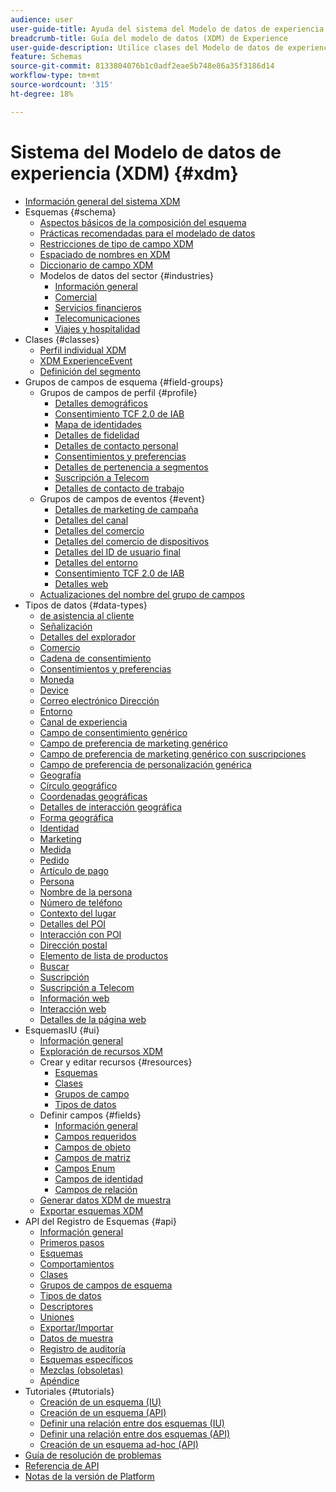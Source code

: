 ```yaml
---
audience: user
user-guide-title: Ayuda del sistema del Modelo de datos de experiencia (XDM)
breadcrumb-title: Guía del modelo de datos (XDM) de Experience
user-guide-description: Utilice clases del Modelo de datos de experiencia (XDM) y grupos de campos de esquema para estandarizar los datos de experiencia.
feature: Schemas
source-git-commit: 8133804076b1c0adf2eae5b748e86a35f3186d14
workflow-type: tm+mt
source-wordcount: '315'
ht-degree: 18%

---
```



# Sistema del Modelo de datos de experiencia (XDM) {#xdm}

* [Información general del sistema XDM](home.md)
* Esquemas {#schema}
   * [Aspectos básicos de la composición del esquema](schema/composition.md)
   * [Prácticas recomendadas para el modelado de datos](schema/best-practices.md)
   * [Restricciones de tipo de campo XDM](schema/field-constraints.md)
   * [Espaciado de nombres en XDM](./schema/namespaces.md)
   * [Diccionario de campo XDM](schema/field-dictionary.md)
   * Modelos de datos del sector {#industries}
      * [Información general](./schema/industries/overview.md)
      * [Comercial](./schema/industries/retail.md)
      * [Servicios financieros](./schema/industries/financial.md)
      * [Telecomunicaciones](./schema/industries/telecom.md)
      * [Viajes y hospitalidad](./schema/industries/travel-hospitality.md)
* Clases {#classes}
   * [Perfil individual XDM](./classes/individual-profile.md)
   * [XDM ExperienceEvent](./classes/experienceevent.md)
   * [Definición del segmento](./classes/segment-definition.md)
* Grupos de campos de esquema {#field-groups}
   * Grupos de campos de perfil {#profile}
      * [Detalles demográficos](./field-groups/profile/demographic-details.md)
      * [Consentimiento TCF 2.0 de IAB](./field-groups/profile/iab.md)
      * [Mapa de identidades](./field-groups/profile/identitymap.md)
      * [Detalles de fidelidad](./field-groups/profile/loyalty-details.md)
      * [Detalles de contacto personal](./field-groups/profile/personal-contact-details.md)
      * [Consentimientos y preferencias](./field-groups/profile/consents.md)
      * [Detalles de pertenencia a segmentos](./field-groups/profile/segmentation.md)
      * [Suscripción a Telecom](./field-groups/profile/telecom-subscription.md)
      * [Detalles de contacto de trabajo](./field-groups/profile/work-contact-details.md)
   * Grupos de campos de eventos {#event}
      * [Detalles de marketing de campaña](./field-groups/event/campaign-marketing-details.md)
      * [Detalles del canal](./field-groups/event/channel-details.md)
      * [Detalles del comercio](./field-groups/event/commerce-details.md)
      * [Detalles del comercio de dispositivos](./field-groups/event/device-trade-in-details.md)
      * [Detalles del ID de usuario final](./field-groups/event/enduserids.md)
      * [Detalles del entorno](./field-groups/event/environment-details.md)
      * [Consentimiento TCF 2.0 de IAB](./field-groups/event/iab.md)
      * [Detalles web](./field-groups/event/web-details.md)
   * [Actualizaciones del nombre del grupo de campos](./field-groups/name-updates.md)
* Tipos de datos {#data-types}
   * [de asistencia al cliente](./data-types/application.md)
   * [Señalización](./data-types/beacon.md)
   * [Detalles del explorador](./data-types/browser-details.md)
   * [Comercio](./data-types/commerce.md)
   * [Cadena de consentimiento](./data-types/consent-string.md)
   * [Consentimientos y preferencias](./data-types/consents.md)
   * [Moneda](./data-types/currency.md)
   * [Device](./data-types/device.md)
   * [Correo electrónico Dirección](./data-types/email-address.md)
   * [Entorno](./data-types/environment.md)
   * [Canal de experiencia](./data-types/experience-channel.md)
   * [Campo de consentimiento genérico](./data-types/consent-field.md)
   * [Campo de preferencia de marketing genérico](./data-types/marketing-field.md)
   * [Campo de preferencia de marketing genérico con suscripciones](./data-types/marketing-field-subscriptions.md)
   * [Campo de preferencia de personalización genérica](./data-types/personalization-field.md)
   * [Geografía](./data-types/geo.md)
   * [Círculo geográfico](./data-types/geo-circle.md)
   * [Coordenadas geográficas](./data-types/geo-coordinates.md)
   * [Detalles de interacción geográfica](./data-types/geo-interaction-details.md)
   * [Forma geográfica](./data-types/geo-shape.md)
   * [Identidad](./data-types/identity.md)
   * [Marketing](./data-types/marketing.md)
   * [Medida](./data-types/measure.md)
   * [Pedido](./data-types/order.md)
   * [Artículo de pago](./data-types/payment-item.md)
   * [Persona](./data-types/person.md)
   * [Nombre de la persona](./data-types/person-name.md)
   * [Número de teléfono](./data-types/phone-number.md)
   * [Contexto del lugar](./data-types/place-context.md)
   * [Detalles del POI](./data-types/poi-details.md)
   * [Interacción con POI](./data-types/poi-interaction.md)
   * [Dirección postal](./data-types/postal-address.md)
   * [Elemento de lista de productos](./data-types/product-list-item.md)
   * [Buscar](./data-types/search.md)
   * [Suscripción](./data-types/subscription.md)
   * [Suscripción a Telecom](./data-types/telecom-subscription.md)
   * [Información web](./data-types/web-information.md)
   * [Interacción web](./data-types/web-interaction.md)
   * [Detalles de la página web](./data-types/webpage-details.md)
*  EsquemasIU  {#ui}
   * [Información general](./ui/overview.md)
   * [Exploración de recursos XDM](./ui/explore.md)
   * Crear y editar recursos {#resources}
      * [Esquemas](./ui/resources/schemas.md)
      * [Clases](./ui/resources/classes.md)
      * [Grupos de campo](./ui/resources/field-groups.md)
      * [Tipos de datos](./ui/resources/data-types.md)
   * Definir campos {#fields}
      * [Información general](./ui/fields/overview.md)
      * [Campos requeridos](./ui/fields/required.md)
      * [Campos de objeto](./ui/fields/object.md)
      * [Campos de matriz](./ui/fields/array.md)
      * [Campos Enum](./ui/fields/enum.md)
      * [Campos de identidad](./ui/fields/identity.md)
      * [Campos de relación](./ui/fields/relationship.md)
   * [Generar datos XDM de muestra](./ui/sample.md)
   * [Exportar esquemas XDM](./ui/export.md)
* API del Registro de Esquemas {#api}
   * [Información general](api/overview.md)
   * [Primeros pasos](api/getting-started.md)
   * [Esquemas](api/schemas.md)
   * [Comportamientos](api/behaviors.md)
   * [Clases](api/classes.md)
   * [Grupos de campos de esquema](api/field-groups.md)
   * [Tipos de datos](api/data-types.md)
   * [Descriptores](api/descriptors.md)
   * [Uniones](api/unions.md)
   * [Exportar/Importar](api/export-import.md)
   * [Datos de muestra](api/sample-data.md)
   * [Registro de auditoría](api/audit-log.md)
   * [Esquemas específicos](api/ad-hoc.md)
   * [Mezclas (obsoletas)](api/mixins.md)
   * [Apéndice](api/appendix.md)
* Tutoriales {#tutorials}
   * [Creación de un esquema (IU)](tutorials/create-schema-ui.md)
   * [Creación de un esquema (API)](tutorials/create-schema-api.md)
   * [Definir una relación entre dos esquemas (IU)](tutorials/relationship-ui.md)
   * [Definir una relación entre dos esquemas (API)](tutorials/relationship-api.md)
   * [Creación de un esquema ad-hoc (API)](tutorials/ad-hoc.md)
* [Guía de resolución de problemas](troubleshooting-guide.md)
* [Referencia de API](https://www.adobe.io/experience-platform-apis/references/schema-registry/)
* [Notas de la versión de Platform](https://www.adobe.com/go/platform-release-notes-en)